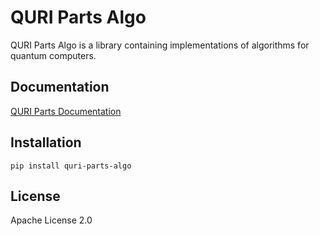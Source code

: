 # QURI Parts Algo

QURI Parts Algo is a library containing implementations of algorithms for quantum computers.

## Documentation

[QURI Parts Documentation](https://quri-parts.qunasys.com)

## Installation

```
pip install quri-parts-algo
```

## License

Apache License 2.0
